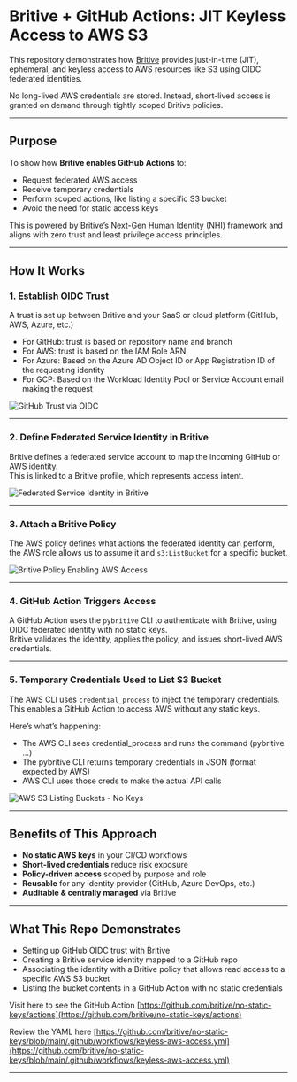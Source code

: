 #  Britive + GitHub Actions: JIT Keyless Access to AWS S3

This repository demonstrates how [Britive](https://www.britive.com) provides just-in-time (JIT), ephemeral, and keyless access to AWS resources like S3 using OIDC federated identities.

No long-lived AWS credentials are stored. Instead, short-lived access is granted on demand through tightly scoped Britive policies.

---

##  Purpose

To show how **Britive enables GitHub Actions** to:
- Request federated AWS access
- Receive temporary credentials
- Perform scoped actions, like listing a specific S3 bucket
- Avoid the need for static access keys

This is powered by Britive’s Next-Gen Human Identity (NHI) framework and aligns with zero trust and least privilege access principles.

---

##  How It Works

### 1. Establish OIDC Trust

A trust is set up between Britive and your SaaS or cloud platform (GitHub, AWS, Azure, etc.)

- For GitHub: trust is based on repository name and branch
- For AWS: trust is based on the IAM Role ARN
- For Azure: Based on the Azure AD Object ID or App Registration ID of the requesting identity
- For GCP: Based on the Workload Identity Pool or Service Account email making the request

![GitHub Trust via OIDC](./GitHub-Trust-Via-OIDC.png)

---

### 2. Define Federated Service Identity in Britive

Britive defines a federated service account to map the incoming GitHub or AWS identity.  
This is linked to a Britive profile, which represents access intent.

![Federated Service Identity in Britive](./Federated-Service-Identity-in-Britive.png)

---

### 3. Attach a Britive Policy

The AWS policy defines what actions the federated identity can perform, the AWS role allows us to assume it and `s3:ListBucket` for a specific bucket.

![Britive Policy Enabling AWS Access](./Britive-Policy-Enabling-AWS-Access.png)

---

### 4. GitHub Action Triggers Access

A GitHub Action uses the `pybritive` CLI to authenticate with Britive, using OIDC federated identity with no static keys.  
Britive validates the identity, applies the policy, and issues short-lived AWS credentials.

---

### 5. Temporary Credentials Used to List S3 Bucket

The AWS CLI uses `credential_process` to inject the temporary credentials.  
This enables a GitHub Action to access AWS without any static keys.

Here’s what’s happening:

- The AWS CLI sees credential_process and runs the command (pybritive ...)
- The pybritive CLI returns temporary credentials in JSON (format expected by AWS)
- AWS CLI uses those creds to make the actual API calls

![AWS S3 Listing Buckets - No Keys](./AWS-S3-Listing-Buckets-No-Keys.png)

---

##  Benefits of This Approach

-  **No static AWS keys** in your CI/CD workflows
-  **Short-lived credentials** reduce risk exposure
-  **Policy-driven access** scoped by purpose and role
-  **Reusable** for any identity provider (GitHub, Azure DevOps, etc.)
-  **Auditable & centrally managed** via Britive

---

##  What This Repo Demonstrates

- Setting up GitHub OIDC trust with Britive
- Creating a Britive service identity mapped to a GitHub repo
- Associating the identity with a Britive policy that allows read access to a specific AWS S3 bucket
- Listing the bucket contents in a GitHub Action with no static credentials

Visit here to see the GitHub Action
[https://github.com/britive/no-static-keys/actions](https://github.com/britive/no-static-keys/actions)

Review the YAML here
[https://github.com/britive/no-static-keys/blob/main/.github/workflows/keyless-aws-access.yml](https://github.com/britive/no-static-keys/blob/main/.github/workflows/keyless-aws-access.yml)

---
